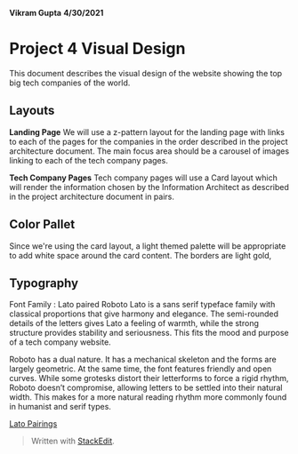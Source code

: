 **Vikram Gupta** **4/30/2021**

# **Project 4 Visual Design**

This document describes the visual design of the website showing the top big tech companies of the world.

## **Layouts**

**Landing Page**
We will use a z-pattern layout for the landing page with links to each of the pages for the companies in the order described in the project architecture document.  The main focus area should be a carousel of images linking to each of the tech company pages.

**Tech Company Pages**
Tech company pages will use a Card layout which will render the information chosen by the Information Architect as described in the project architecture document in pairs.


## **Color Pallet**
Since we're using the card layout, a light themed palette will be appropriate to add white space around the card content.  The borders are light gold, 

## **Typography**
Font Family : Lato paired Roboto
Lato is a sans serif typeface family with classical proportions that give harmony and elegance.  The semi-rounded details of the letters gives Lato a feeling of warmth, while the strong structure provides stability and seriousness.  This fits the mood and purpose of a tech company website.

Roboto has a dual nature. It has a mechanical skeleton and the forms are largely geometric. At the same time, the font features friendly and open curves. While some grotesks distort their letterforms to force a rigid rhythm, Roboto doesn’t compromise, allowing letters to be settled into their natural width. This makes for a more natural reading rhythm more commonly found in humanist and serif types.

[Lato Pairings](https://fonts.google.com/specimen/Lato#pairings)




> Written with [StackEdit](https://stackedit.io/).
<!--stackedit_data:
eyJoaXN0b3J5IjpbMTM5NTQ0ODY5Myw2NDg1MDY0NTAsLTI0Mz
IxMzc4MCw2ODM5ODMzMTMsMTMwNDgyOTM3NCwxNTc2NzY0MTQw
LDEwNDY0MjcxMzddfQ==
-->